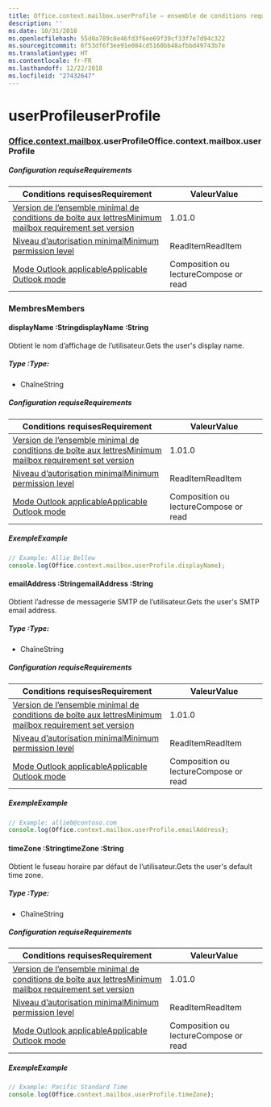 ```yaml
---
title: Office.context.mailbox.userProfile – ensemble de conditions requises 1.4
description: ''
ms.date: 10/31/2018
ms.openlocfilehash: 55d0a789c8e46fd3f6ee69f39cf33f7e7d94c322
ms.sourcegitcommit: 6f53df6f3ee91e084cd5160bb48afbbd49743b7e
ms.translationtype: HT
ms.contentlocale: fr-FR
ms.lasthandoff: 12/22/2018
ms.locfileid: "27432647"
---
```

# <a name="userprofile"></a><span data-ttu-id="ca66b-102">userProfile</span><span class="sxs-lookup"><span data-stu-id="ca66b-102">userProfile</span></span>

### <a name="officeofficemdcontextofficecontextmdmailboxofficecontextmailboxmduserprofile"></a><span data-ttu-id="ca66b-103">[Office](Office.md)[.context](Office.context.md)[.mailbox](Office.context.mailbox.md).userProfile</span><span class="sxs-lookup"><span data-stu-id="ca66b-103">Office.context.mailbox.userProfile</span></span>

##### <a name="requirements"></a><span data-ttu-id="ca66b-104">Configuration requise</span><span class="sxs-lookup"><span data-stu-id="ca66b-104">Requirements</span></span>

|<span data-ttu-id="ca66b-105">Conditions requises</span><span class="sxs-lookup"><span data-stu-id="ca66b-105">Requirement</span></span>| <span data-ttu-id="ca66b-106">Valeur</span><span class="sxs-lookup"><span data-stu-id="ca66b-106">Value</span></span>|
|---|---|
|[<span data-ttu-id="ca66b-107">Version de l’ensemble minimal de conditions de boîte aux lettres</span><span class="sxs-lookup"><span data-stu-id="ca66b-107">Minimum mailbox requirement set version</span></span>](/office/dev/add-ins/reference/requirement-sets/outlook-api-requirement-sets)| <span data-ttu-id="ca66b-108">1.0</span><span class="sxs-lookup"><span data-stu-id="ca66b-108">1.0</span></span>|
|[<span data-ttu-id="ca66b-109">Niveau d’autorisation minimal</span><span class="sxs-lookup"><span data-stu-id="ca66b-109">Minimum permission level</span></span>](https://docs.microsoft.com/outlook/add-ins/understanding-outlook-add-in-permissions)| <span data-ttu-id="ca66b-110">ReadItem</span><span class="sxs-lookup"><span data-stu-id="ca66b-110">ReadItem</span></span>|
|[<span data-ttu-id="ca66b-111">Mode Outlook applicable</span><span class="sxs-lookup"><span data-stu-id="ca66b-111">Applicable Outlook mode</span></span>](https://docs.microsoft.com/outlook/add-ins/#extension-points)| <span data-ttu-id="ca66b-112">Composition ou lecture</span><span class="sxs-lookup"><span data-stu-id="ca66b-112">Compose or read</span></span>|

### <a name="members"></a><span data-ttu-id="ca66b-113">Membres</span><span class="sxs-lookup"><span data-stu-id="ca66b-113">Members</span></span>

####  <a name="displayname-string"></a><span data-ttu-id="ca66b-114">displayName :String</span><span class="sxs-lookup"><span data-stu-id="ca66b-114">displayName :String</span></span>

<span data-ttu-id="ca66b-115">Obtient le nom d’affichage de l’utilisateur.</span><span class="sxs-lookup"><span data-stu-id="ca66b-115">Gets the user's display name.</span></span>

##### <a name="type"></a><span data-ttu-id="ca66b-116">Type :</span><span class="sxs-lookup"><span data-stu-id="ca66b-116">Type:</span></span>

*   <span data-ttu-id="ca66b-117">Chaîne</span><span class="sxs-lookup"><span data-stu-id="ca66b-117">String</span></span>

##### <a name="requirements"></a><span data-ttu-id="ca66b-118">Configuration requise</span><span class="sxs-lookup"><span data-stu-id="ca66b-118">Requirements</span></span>

|<span data-ttu-id="ca66b-119">Conditions requises</span><span class="sxs-lookup"><span data-stu-id="ca66b-119">Requirement</span></span>| <span data-ttu-id="ca66b-120">Valeur</span><span class="sxs-lookup"><span data-stu-id="ca66b-120">Value</span></span>|
|---|---|
|[<span data-ttu-id="ca66b-121">Version de l’ensemble minimal de conditions de boîte aux lettres</span><span class="sxs-lookup"><span data-stu-id="ca66b-121">Minimum mailbox requirement set version</span></span>](/office/dev/add-ins/reference/requirement-sets/outlook-api-requirement-sets)| <span data-ttu-id="ca66b-122">1.0</span><span class="sxs-lookup"><span data-stu-id="ca66b-122">1.0</span></span>|
|[<span data-ttu-id="ca66b-123">Niveau d’autorisation minimal</span><span class="sxs-lookup"><span data-stu-id="ca66b-123">Minimum permission level</span></span>](https://docs.microsoft.com/outlook/add-ins/understanding-outlook-add-in-permissions)| <span data-ttu-id="ca66b-124">ReadItem</span><span class="sxs-lookup"><span data-stu-id="ca66b-124">ReadItem</span></span>|
|[<span data-ttu-id="ca66b-125">Mode Outlook applicable</span><span class="sxs-lookup"><span data-stu-id="ca66b-125">Applicable Outlook mode</span></span>](https://docs.microsoft.com/outlook/add-ins/#extension-points)| <span data-ttu-id="ca66b-126">Composition ou lecture</span><span class="sxs-lookup"><span data-stu-id="ca66b-126">Compose or read</span></span>|

##### <a name="example"></a><span data-ttu-id="ca66b-127">Exemple</span><span class="sxs-lookup"><span data-stu-id="ca66b-127">Example</span></span>

```js
// Example: Allie Bellew
console.log(Office.context.mailbox.userProfile.displayName);
```

####  <a name="emailaddress-string"></a><span data-ttu-id="ca66b-128">emailAddress :String</span><span class="sxs-lookup"><span data-stu-id="ca66b-128">emailAddress :String</span></span>

<span data-ttu-id="ca66b-129">Obtient l’adresse de messagerie SMTP de l’utilisateur.</span><span class="sxs-lookup"><span data-stu-id="ca66b-129">Gets the user's SMTP email address.</span></span>

##### <a name="type"></a><span data-ttu-id="ca66b-130">Type :</span><span class="sxs-lookup"><span data-stu-id="ca66b-130">Type:</span></span>

*   <span data-ttu-id="ca66b-131">Chaîne</span><span class="sxs-lookup"><span data-stu-id="ca66b-131">String</span></span>

##### <a name="requirements"></a><span data-ttu-id="ca66b-132">Configuration requise</span><span class="sxs-lookup"><span data-stu-id="ca66b-132">Requirements</span></span>

|<span data-ttu-id="ca66b-133">Conditions requises</span><span class="sxs-lookup"><span data-stu-id="ca66b-133">Requirement</span></span>| <span data-ttu-id="ca66b-134">Valeur</span><span class="sxs-lookup"><span data-stu-id="ca66b-134">Value</span></span>|
|---|---|
|[<span data-ttu-id="ca66b-135">Version de l’ensemble minimal de conditions de boîte aux lettres</span><span class="sxs-lookup"><span data-stu-id="ca66b-135">Minimum mailbox requirement set version</span></span>](/office/dev/add-ins/reference/requirement-sets/outlook-api-requirement-sets)| <span data-ttu-id="ca66b-136">1.0</span><span class="sxs-lookup"><span data-stu-id="ca66b-136">1.0</span></span>|
|[<span data-ttu-id="ca66b-137">Niveau d’autorisation minimal</span><span class="sxs-lookup"><span data-stu-id="ca66b-137">Minimum permission level</span></span>](https://docs.microsoft.com/outlook/add-ins/understanding-outlook-add-in-permissions)| <span data-ttu-id="ca66b-138">ReadItem</span><span class="sxs-lookup"><span data-stu-id="ca66b-138">ReadItem</span></span>|
|[<span data-ttu-id="ca66b-139">Mode Outlook applicable</span><span class="sxs-lookup"><span data-stu-id="ca66b-139">Applicable Outlook mode</span></span>](https://docs.microsoft.com/outlook/add-ins/#extension-points)| <span data-ttu-id="ca66b-140">Composition ou lecture</span><span class="sxs-lookup"><span data-stu-id="ca66b-140">Compose or read</span></span>|

##### <a name="example"></a><span data-ttu-id="ca66b-141">Exemple</span><span class="sxs-lookup"><span data-stu-id="ca66b-141">Example</span></span>

```js
// Example: allieb@contoso.com
console.log(Office.context.mailbox.userProfile.emailAddress);
```

####  <a name="timezone-string"></a><span data-ttu-id="ca66b-142">timeZone :String</span><span class="sxs-lookup"><span data-stu-id="ca66b-142">timeZone :String</span></span>

<span data-ttu-id="ca66b-143">Obtient le fuseau horaire par défaut de l’utilisateur.</span><span class="sxs-lookup"><span data-stu-id="ca66b-143">Gets the user's default time zone.</span></span>

##### <a name="type"></a><span data-ttu-id="ca66b-144">Type :</span><span class="sxs-lookup"><span data-stu-id="ca66b-144">Type:</span></span>

*   <span data-ttu-id="ca66b-145">Chaîne</span><span class="sxs-lookup"><span data-stu-id="ca66b-145">String</span></span>

##### <a name="requirements"></a><span data-ttu-id="ca66b-146">Configuration requise</span><span class="sxs-lookup"><span data-stu-id="ca66b-146">Requirements</span></span>

|<span data-ttu-id="ca66b-147">Conditions requises</span><span class="sxs-lookup"><span data-stu-id="ca66b-147">Requirement</span></span>| <span data-ttu-id="ca66b-148">Valeur</span><span class="sxs-lookup"><span data-stu-id="ca66b-148">Value</span></span>|
|---|---|
|[<span data-ttu-id="ca66b-149">Version de l’ensemble minimal de conditions de boîte aux lettres</span><span class="sxs-lookup"><span data-stu-id="ca66b-149">Minimum mailbox requirement set version</span></span>](/office/dev/add-ins/reference/requirement-sets/outlook-api-requirement-sets)| <span data-ttu-id="ca66b-150">1.0</span><span class="sxs-lookup"><span data-stu-id="ca66b-150">1.0</span></span>|
|[<span data-ttu-id="ca66b-151">Niveau d’autorisation minimal</span><span class="sxs-lookup"><span data-stu-id="ca66b-151">Minimum permission level</span></span>](https://docs.microsoft.com/outlook/add-ins/understanding-outlook-add-in-permissions)| <span data-ttu-id="ca66b-152">ReadItem</span><span class="sxs-lookup"><span data-stu-id="ca66b-152">ReadItem</span></span>|
|[<span data-ttu-id="ca66b-153">Mode Outlook applicable</span><span class="sxs-lookup"><span data-stu-id="ca66b-153">Applicable Outlook mode</span></span>](https://docs.microsoft.com/outlook/add-ins/#extension-points)| <span data-ttu-id="ca66b-154">Composition ou lecture</span><span class="sxs-lookup"><span data-stu-id="ca66b-154">Compose or read</span></span>|

##### <a name="example"></a><span data-ttu-id="ca66b-155">Exemple</span><span class="sxs-lookup"><span data-stu-id="ca66b-155">Example</span></span>

```js
// Example: Pacific Standard Time
console.log(Office.context.mailbox.userProfile.timeZone);
```